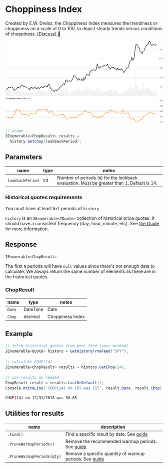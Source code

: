 # Choppiness Index

Created by E.W. Dreiss, the Choppiness Index measures the trendiness or choppiness on a scale of 0 to 100, to depict steady trends versus conditions of choppiness.  [[Discuss] :speech_balloon:](https://github.com/DaveSkender/Stock.Indicators/discussions/357 "Community discussion about this indicator")

![image](chart.png)

```csharp
// usage
IEnumerable<ChopResult> results =
  history.GetChop(lookbackPeriod);  
```

## Parameters

| name | type | notes
| -- |-- |--
| `lookbackPeriod` | int | Number of periods (`N`) for the lookback evaluation.  Must be greater than 1.  Default is 14.

### Historical quotes requirements

You must have at least `N+1` periods of `history`.

`history` is an `IEnumerable<TQuote>` collection of historical price quotes.  It should have a consistent frequency (day, hour, minute, etc).  See [the Guide](../../docs/GUIDE.md) for more information.

## Response

```csharp
IEnumerable<ChopResult>
```

The first `N` periods will have `null` values since there's not enough data to calculate.  We always return the same number of elements as there are in the historical quotes.

### ChopResult

| name | type | notes
| -- |-- |--
| `Date` | DateTime | Date
| `Chop` | decimal | Choppiness Index

## Example

```csharp
// fetch historical quotes from your feed (your method)
IEnumerable<Quote> history = GetHistoryFromFeed("SPY");

// calculate CHOP(14)
IEnumerable<ChopResult> results = history.GetChop(14);

// use results as needed
ChopResult result = results.LastOrDefault();
Console.WriteLine("CHOP(14) on {0} was {1}", result.Date, result.Chop);
```

```bash
CHOP(14) on 12/31/2018 was 38.65 
```

## Utilities for results

| name | description
| -- |--
| `.Find()` | Find a specific result by date.  See [guide](../../docs/UTILITIES.md#find-indicator-result-by-date)
| `.PruneWarmupPeriods()` | Remove the recommended warmup periods.  See [guide](../../docs/UTILITIES.md#prune-warmup-periods)
| `.PruneWarmupPeriods(qty)` | Remove a specific quantity of warmup periods.  See [guide](../../docs/UTILITIES.md#prune-warmup-periods)
